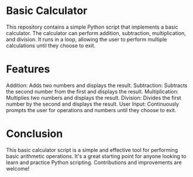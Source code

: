 # Basic Calculator
This repository contains a simple Python script that implements a basic calculator. The calculator can perform addition, subtraction, multiplication, and division. It runs in a loop, allowing the user to perform multiple calculations until they choose to exit.

# Features
Addition: Adds two numbers and displays the result.
Subtraction: Subtracts the second number from the first and displays the result.
Multiplication: Multiplies two numbers and displays the result.
Division: Divides the first number by the second and displays the result.
User Input: Continuously prompts the user for operations and numbers until they choose to exit.

# Conclusion
This basic calculator script is a simple and effective tool for performing basic arithmetic operations. It's a great starting point for anyone looking to learn and practice Python scripting. Contributions and improvements are welcome!
